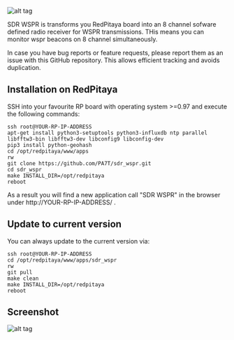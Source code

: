 ![alt tag](https://raw.githubusercontent.com/PA7T/sdr_wspr/master/info/icon.png)

SDR WSPR is transforms you RedPitaya board into an 8 channel sofware defined radio receiver for WSPR transmissions. THis means you can monitor wspr beacons on 8 channel simultaneously.

In case you have bug reports or feature requests, please report them as an issue with this GitHub repository. This allows efficient tracking and avoids duplication.

## Installation on RedPitaya
SSH into your favourite RP board with operating system >=0.97 and execute the following commands:
```shell
ssh root@YOUR-RP-IP-ADDRESS
apt-get install python3-setuptools python3-influxdb ntp parallel libfftw3-bin libfftw3-dev libconfig9 libconfig-dev
pip3 install python-geohash
cd /opt/redpitaya/www/apps
rw
git clone https://github.com/PA7T/sdr_wspr.git
cd sdr_wspr
make INSTALL_DIR=/opt/redpitaya
reboot
```
As a result you will find a new application call "SDR WSPR" in the browser under http://YOUR-RP-IP-ADDRESS/ .

## Update to current version
You can always update to the current version via:
```shell
ssh root@YOUR-RP-IP-ADDRESS
cd /opt/redpitaya/www/apps/sdr_wspr
rw
git pull
make clean
make INSTALL_DIR=/opt/redpitaya
reboot
```
## Screenshot
![alt tag](https://raw.githubusercontent.com/PA7T/sdr_wspr/master/info/screenshot.png)

